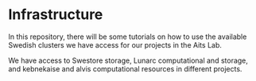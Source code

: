 # Infrastructure
In this repository, there will be some tutorials on how to use the available Swedish clusters we have access for our projects in the Aits Lab.

We have access to Swestore storage, Lunarc computational and storage, and kebnekaise and alvis computational resources in different projects.
